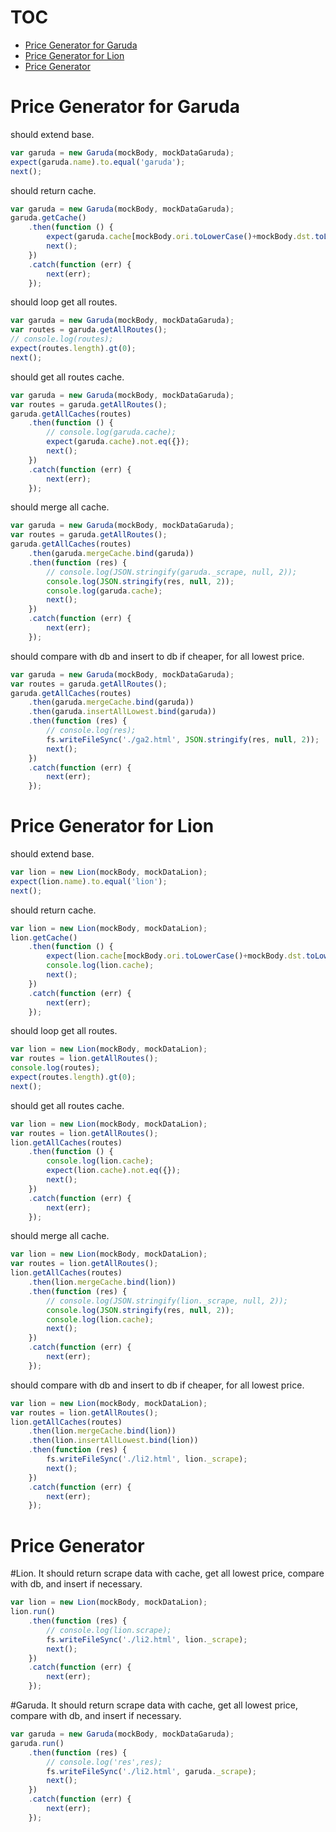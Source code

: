 # TOC
   - [Price Generator for Garuda](#price-generator-for-garuda)
   - [Price Generator for Lion](#price-generator-for-lion)
   - [Price Generator](#price-generator)
<a name=""></a>

<a name="price-generator-for-garuda"></a>
# Price Generator for Garuda
should extend base.

```js
var garuda = new Garuda(mockBody, mockDataGaruda);
expect(garuda.name).to.equal('garuda');
next();
```

should return cache.

```js
var garuda = new Garuda(mockBody, mockDataGaruda);
garuda.getCache()
	.then(function () {
		expect(garuda.cache[mockBody.ori.toLowerCase()+mockBody.dst.toLowerCase()]).to.exist;
		next();
	})
	.catch(function (err) {
		next(err);
	});
```

should loop get all routes.

```js
var garuda = new Garuda(mockBody, mockDataGaruda);
var routes = garuda.getAllRoutes();
// console.log(routes);
expect(routes.length).gt(0);
next();
```

should get all routes cache.

```js
var garuda = new Garuda(mockBody, mockDataGaruda);
var routes = garuda.getAllRoutes();
garuda.getAllCaches(routes)
	.then(function () {
		// console.log(garuda.cache);
		expect(garuda.cache).not.eq({});
		next();
	})
	.catch(function (err) {
		next(err);
	});
```

should merge all cache.

```js
var garuda = new Garuda(mockBody, mockDataGaruda);
var routes = garuda.getAllRoutes();
garuda.getAllCaches(routes)
	.then(garuda.mergeCache.bind(garuda))
	.then(function (res) {
		// console.log(JSON.stringify(garuda._scrape, null, 2));
		console.log(JSON.stringify(res, null, 2));
		console.log(garuda.cache);
		next();
	})
	.catch(function (err) {
		next(err);
	});
```

should compare with db and insert to db if cheaper, for all lowest price.

```js
var garuda = new Garuda(mockBody, mockDataGaruda);
var routes = garuda.getAllRoutes();
garuda.getAllCaches(routes)
	.then(garuda.mergeCache.bind(garuda))
	.then(garuda.insertAllLowest.bind(garuda))
	.then(function (res) {
		// console.log(res);
		fs.writeFileSync('./ga2.html', JSON.stringify(res, null, 2));
		next();
	})
	.catch(function (err) {
		next(err);
	});
```

<a name="price-generator-for-lion"></a>
# Price Generator for Lion
should extend base.

```js
var lion = new Lion(mockBody, mockDataLion);
expect(lion.name).to.equal('lion');
next();
```

should return cache.

```js
var lion = new Lion(mockBody, mockDataLion);
lion.getCache()
	.then(function () {
		expect(lion.cache[mockBody.ori.toLowerCase()+mockBody.dst.toLowerCase()]).to.exist;
		console.log(lion.cache);
		next();
	})
	.catch(function (err) {
		next(err);
	});
```

should loop get all routes.

```js
var lion = new Lion(mockBody, mockDataLion);
var routes = lion.getAllRoutes();
console.log(routes);
expect(routes.length).gt(0);
next();
```

should get all routes cache.

```js
var lion = new Lion(mockBody, mockDataLion);
var routes = lion.getAllRoutes();
lion.getAllCaches(routes)
	.then(function () {
		console.log(lion.cache);
		expect(lion.cache).not.eq({});
		next();
	})
	.catch(function (err) {
		next(err);
	});
```

should merge all cache.

```js
var lion = new Lion(mockBody, mockDataLion);
var routes = lion.getAllRoutes();
lion.getAllCaches(routes)
	.then(lion.mergeCache.bind(lion))
	.then(function (res) {
		// console.log(JSON.stringify(lion._scrape, null, 2));
		console.log(JSON.stringify(res, null, 2));
		console.log(lion.cache);
		next();
	})
	.catch(function (err) {
		next(err);
	});
```

should compare with db and insert to db if cheaper, for all lowest price.

```js
var lion = new Lion(mockBody, mockDataLion);
var routes = lion.getAllRoutes();
lion.getAllCaches(routes)
	.then(lion.mergeCache.bind(lion))
	.then(lion.insertAllLowest.bind(lion))
	.then(function (res) {
		fs.writeFileSync('./li2.html', lion._scrape);
		next();
	})
	.catch(function (err) {
		next(err);
	});
```

<a name="price-generator"></a>
# Price Generator
#Lion. It should return scrape data with cache, get all lowest price, compare with db, and insert if necessary.

```js
var lion = new Lion(mockBody, mockDataLion);
lion.run()
	.then(function (res) {
		// console.log(lion.scrape);
		fs.writeFileSync('./li2.html', lion._scrape);
		next();
	})
	.catch(function (err) {
		next(err);
	});
```

#Garuda. It should return scrape data with cache, get all lowest price, compare with db, and insert if necessary.

```js
var garuda = new Garuda(mockBody, mockDataGaruda);
garuda.run()
	.then(function (res) {
		// console.log('res',res);
		fs.writeFileSync('./li2.html', garuda._scrape);
		next();
	})
	.catch(function (err) {
		next(err);
	});
```

